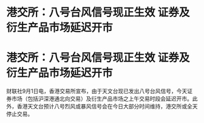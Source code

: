 # 港交所：八号台风信号现正生效 证券及衍生产品市场延迟开市

# 港交所：八号台风信号现正生效 证券及衍生产品市场延迟开市

财联社9月1日电，香港交易所宣布，由于天文台现已发出八号台风信号，今天证券市场（包括沪深港通北向交易）及衍生产品市场之上午交易时段会延迟开市。此外，香港天文台预计八号烈风或暴风信号会在今日大部分时间维持，港交所或全天停止交易。


